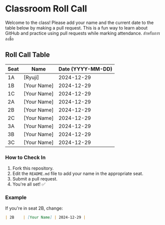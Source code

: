 # Classroom Roll Call

Welcome to the class! Please add your name and the current date to the table below by making a pull request. This is a fun way to learn about GitHub and practice using pull requests while marking attendance. สำหรับการลงชื่อ

## Roll Call Table

| Seat  | Name           | Date (YYYY-MM-DD) |
|-------|----------------|--------------------|
| 1A    | [Ryuji]    | 2024-12-29        |
| 1B    | [Your Name]    | 2024-12-29        |
| 1C    | [Your Name]    | 2024-12-29        |
| 2A    | [Your Name]    | 2024-12-29        |
| 2B    | [Your Name]    | 2024-12-29        |
| 2C    | [Your Name]    | 2024-12-29        |
| 3A    | [Your Name]    | 2024-12-29        |
| 3B    | [Your Name]    | 2024-12-29        |
| 3C    | [Your Name]    | 2024-12-29        |

### How to Check In
1. Fork this repository.
2. Edit the `README.md` file to add your name in the appropriate seat.
3. Submit a pull request.
4. You're all set! ✅

### Example
If you're in seat 2B, change:
```markdown
| 2B    | [Your Name] | 2024-12-29 |
